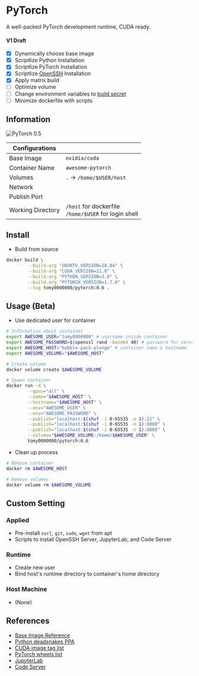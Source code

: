 # PyTorch

A well-packed PyTorch development runtime, CUDA ready.

#### V1 Draft

- [x] Dynamically choose base image
- [x] Scriptlize Python Installation
- [x] Scriptlize PyTorch Installation
- [x] Scriptlize [OpenSSH](https://github.com/linuxserver/docker-openssh-server) Installation
- [x] Apply matrix build
- [ ] Optimize volume
- [ ] Change environment variables to [build secret](https://docs.docker.com/develop/develop-images/build_enhancements/#new-docker-build-secret-information)
- [ ] Minimize dockerfile with scripts

## Information

![PyTorch 0.5](https://github.com/tomy0000000/Docker-Registry/workflows/PyTorch%200.6/badge.svg)

| Configurations    |                                                           |
| ----------------- | --------------------------------------------------------- |
| Base Image        | `nvidia/cuda`                                             |
| Container Name    | `awesome-pytorch`                                         |
| Volumes           | `.` → `/home/$USER/host`                                  |
| Network           |                                                           |
| Publish Port      |                                                           |
| Working Directory | `/host` for dockerfile<br />`/home/$USER` for login shell |

## Install

* Build from source

```bash
docker build \
		--build-arg "UBUNTU_VERSION=18.04" \
		--build-arg "CUDA_VERSION=11.0" \
		--build-arg "PYTHON_VERSION=3.8" \
		--build-arg "PYTORCH_VERSION=1.7.0" \
		--tag tomy0000000/pytorch:0.6 .
```

## Usage (Beta)

* Use dedicated user for container

```bash
# Information about container
export AWESOME_USER="tomy0000000" # username inside container
export AWESOME_PASSWORD=$(openssl rand -base64 48) # password for services
export AWESOME_HOST="bubble-pack-plunge" # container name & hostname
export AWESOME_VOLUME="$AWESOME_HOST"

# Create volume
docker volume create $AWESOME_VOLUME

# Spawn container
docker run -d \
		--gpus="all" \
		--name="$AWESOME_HOST" \
		--hostname="$AWESOME_HOST" \
		--env="AWESOME_USER" \
		--env="AWESOME_PASSWORD" \
		--publish="localhost:$(shuf -i 0-65535 -n 1):22" \
		--publish="localhost:$(shuf -i 0-65535 -n 1):8080" \
		--publish="localhost:$(shuf -i 0-65535 -n 1):8888" \
		--volume="$AWESOME_VOLUME:/home/$AWESOME_USER" \
		tomy0000000/pytorch:0.6
```

* Clean up process

```bash
# Remove container
docker rm $AWESOME_HOST

# Remove volumes
docker volume rm $AWESOME_VOLUME
```

## Custom Setting

### Applied

* Pre-install `curl`, `git`, `sudo`, `wget` from apt
* Scripts to install OpenSSH Server, JupyterLab, and Code Server

### Runtime

* Create new user
* Bind host's runtime directory to container's home directory

### Host Machine

* (None)

## References

* [Base Image Reference](https://hub.docker.com/r/nvidia/cuda)
* [Python deadsnakes PPA](https://launchpad.net/~deadsnakes/+archive/ubuntu/ppa)
* [CUDA image tag list](https://gitlab.com/nvidia/container-images/cuda/blob/master/doc/supported-tags.md)
* [PyTorch wheels list](https://download.pytorch.org/whl/torch_stable.html)
* [JupyterLab](https://jupyterlab.readthedocs.io/en/stable/index.html)
* [Code Server](https://github.com/cdr/code-server)

